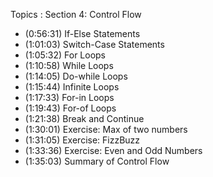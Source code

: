 Topics :
Section 4: Control Flow
- (0:56:31) If-Else Statements
- (1:01:03) Switch-Case Statements
- (1:05:32) For Loops
- (1:10:58) While Loops
- (1:14:05) Do-while Loops
- (1:15:44) Infinite Loops
- (1:17:33) For-in Loops
- (1:19:43) For-of Loops
- (1:21:38) Break and Continue
- (1:30:01) Exercise: Max of two numbers
- (1:31:05) Exercise: FizzBuzz
- (1:33:36) Exercise: Even and Odd Numbers
- (1:35:03) Summary of Control Flow